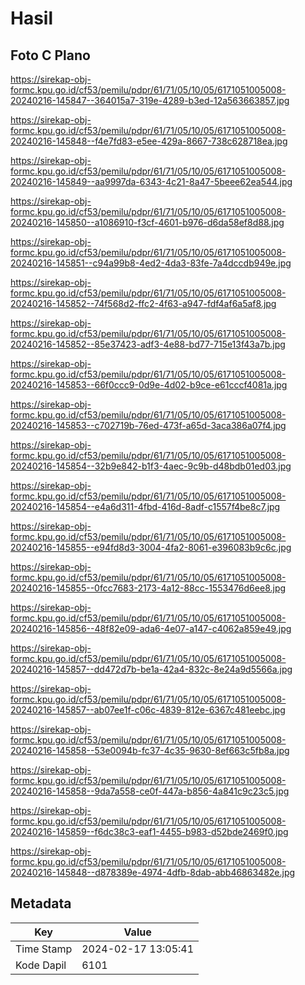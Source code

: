 # Hasil

## Foto C Plano

https://sirekap-obj-formc.kpu.go.id/cf53/pemilu/pdpr/61/71/05/10/05/6171051005008-20240216-145847--364015a7-319e-4289-b3ed-12a563663857.jpg

https://sirekap-obj-formc.kpu.go.id/cf53/pemilu/pdpr/61/71/05/10/05/6171051005008-20240216-145848--f4e7fd83-e5ee-429a-8667-738c628718ea.jpg

https://sirekap-obj-formc.kpu.go.id/cf53/pemilu/pdpr/61/71/05/10/05/6171051005008-20240216-145849--aa9997da-6343-4c21-8a47-5beee62ea544.jpg

https://sirekap-obj-formc.kpu.go.id/cf53/pemilu/pdpr/61/71/05/10/05/6171051005008-20240216-145850--a1086910-f3cf-4601-b976-d6da58ef8d88.jpg

https://sirekap-obj-formc.kpu.go.id/cf53/pemilu/pdpr/61/71/05/10/05/6171051005008-20240216-145851--c94a99b8-4ed2-4da3-83fe-7a4dccdb949e.jpg

https://sirekap-obj-formc.kpu.go.id/cf53/pemilu/pdpr/61/71/05/10/05/6171051005008-20240216-145852--74f568d2-ffc2-4f63-a947-fdf4af6a5af8.jpg

https://sirekap-obj-formc.kpu.go.id/cf53/pemilu/pdpr/61/71/05/10/05/6171051005008-20240216-145852--85e37423-adf3-4e88-bd77-715e13f43a7b.jpg

https://sirekap-obj-formc.kpu.go.id/cf53/pemilu/pdpr/61/71/05/10/05/6171051005008-20240216-145853--66f0ccc9-0d9e-4d02-b9ce-e61cccf4081a.jpg

https://sirekap-obj-formc.kpu.go.id/cf53/pemilu/pdpr/61/71/05/10/05/6171051005008-20240216-145853--c702719b-76ed-473f-a65d-3aca386a07f4.jpg

https://sirekap-obj-formc.kpu.go.id/cf53/pemilu/pdpr/61/71/05/10/05/6171051005008-20240216-145854--32b9e842-b1f3-4aec-9c9b-d48bdb01ed03.jpg

https://sirekap-obj-formc.kpu.go.id/cf53/pemilu/pdpr/61/71/05/10/05/6171051005008-20240216-145854--e4a6d311-4fbd-416d-8adf-c1557f4be8c7.jpg

https://sirekap-obj-formc.kpu.go.id/cf53/pemilu/pdpr/61/71/05/10/05/6171051005008-20240216-145855--e94fd8d3-3004-4fa2-8061-e396083b9c6c.jpg

https://sirekap-obj-formc.kpu.go.id/cf53/pemilu/pdpr/61/71/05/10/05/6171051005008-20240216-145855--0fcc7683-2173-4a12-88cc-1553476d6ee8.jpg

https://sirekap-obj-formc.kpu.go.id/cf53/pemilu/pdpr/61/71/05/10/05/6171051005008-20240216-145856--48f82e09-ada6-4e07-a147-c4062a859e49.jpg

https://sirekap-obj-formc.kpu.go.id/cf53/pemilu/pdpr/61/71/05/10/05/6171051005008-20240216-145857--dd472d7b-be1a-42a4-832c-8e24a9d5566a.jpg

https://sirekap-obj-formc.kpu.go.id/cf53/pemilu/pdpr/61/71/05/10/05/6171051005008-20240216-145857--ab07ee1f-c06c-4839-812e-6367c481eebc.jpg

https://sirekap-obj-formc.kpu.go.id/cf53/pemilu/pdpr/61/71/05/10/05/6171051005008-20240216-145858--53e0094b-fc37-4c35-9630-8ef663c5fb8a.jpg

https://sirekap-obj-formc.kpu.go.id/cf53/pemilu/pdpr/61/71/05/10/05/6171051005008-20240216-145858--9da7a558-ce0f-447a-b856-4a841c9c23c5.jpg

https://sirekap-obj-formc.kpu.go.id/cf53/pemilu/pdpr/61/71/05/10/05/6171051005008-20240216-145859--f6dc38c3-eaf1-4455-b983-d52bde2469f0.jpg

https://sirekap-obj-formc.kpu.go.id/cf53/pemilu/pdpr/61/71/05/10/05/6171051005008-20240216-145848--d878389e-4974-4dfb-8dab-abb46863482e.jpg


## Metadata

| Key        | Value               |
| ---------- | ------------------- |
| Time Stamp | 2024-02-17 13:05:41 |
| Kode Dapil | 6101                |



